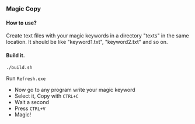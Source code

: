 ### Magic Copy

#### How to use?

Create text files with your magic keywords
in a directory "texts" in the same location.
It should be like "keyword1.txt", "keyword2.txt" and so on.


#### Build it.

```
./build.sh
```

Run `Refresh.exe`

- Now go to any program write your magic keyword
- Select it, Copy with `CTRL+C`
- Wait a second
- Press `CTRL+V`
- Magic!
